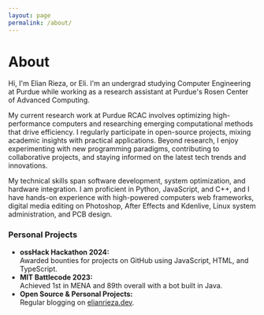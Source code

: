 ```yaml
---
layout: page
permalink: /about/
---
```


# About

Hi, I'm Elian Rieza, or Eli. I'm an undergrad studying Computer Engineering at Purdue while working as a research assistant at Purdue's Rosen Center of Advanced Computing.

My current research work at Purdue RCAC involves optimizing high-performance computers and researching emerging computational methods that drive efficiency. I regularly participate in open-source projects, mixing academic insights with practical applications. Beyond research, I enjoy experimenting with new programming paradigms, contributing to collaborative projects, and staying informed on the latest tech trends and innovations.

My technical skills span software development, system optimization, and hardware integration. I am proficient in Python, JavaScript, and C++, and I have hands-on experience with high-powered computers web frameworks, digital media editing on Photoshop, After Effects and Kdenlive, Linux system administration, and PCB design. 

### Personal Projects
- **ossHack Hackathon 2024:**  
  Awarded bounties for projects on GitHub using JavaScript, HTML, and TypeScript.
- **MIT Battlecode 2023:**  
  Achieved 1st in MENA and 89th overall with a bot built in Java.
- **Open Source & Personal Projects:**  
  Regular blogging on [elianrieza.dev](https://elianrieza.dev).
  
